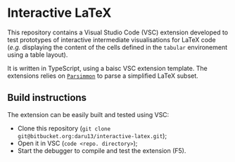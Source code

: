 # Interactive LaTeX

This repository contains a Visual Studio Code (VSC) extension developed to test prototypes of interactive intermediate visualisations for LaTeX code (_e.g._ displaying the content of the cells defined in the `tabular` environement using a table layout).

It is written in TypeScript, using a baisc VSC extension template. The extensions relies on [`Parsimmon`](https://github.com/jneen/parsimmon) to parse a simplified LaTeX subset.


## Build instructions
The extension can be easily built and tested using VSC:

* Clone this repository (`git clone git@bitbucket.org:daru13/interactive-latex.git`);
* Open it in VSC (`code <repo. directory>`);
* Start the debugger to compile and test the extension (F5).